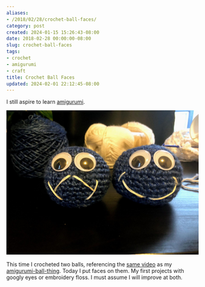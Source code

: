 ```yaml
---
aliases:
- /2018/02/28/crochet-ball-faces/
category: post
created: 2024-01-15 15:26:43-08:00
date: 2018-02-28 00:00:00-08:00
slug: crochet-ball-faces
tags:
- crochet
- amigurumi
- craft
title: Crochet Ball Faces
updated: 2024-02-01 22:12:45-08:00
---
```


I still aspire to learn [amigurumi](https://en.wikipedia.org/wiki/Amigurumi).

![attachments/img/2018/cover-2018-02-28.jpg](../../../attachments/img/2018/cover-2018-02-28.jpg)

<!--more-->

This time I crocheted two balls, referencing the [same video](https://youtu.be/mJ47MLlrLzw) as my [amigurumi-ball-thing](../../2015/03/amigurumi-ball-thing.md). Today I put faces on them. My first projects with googly eyes or embroidery floss. I must assume I will improve at both.